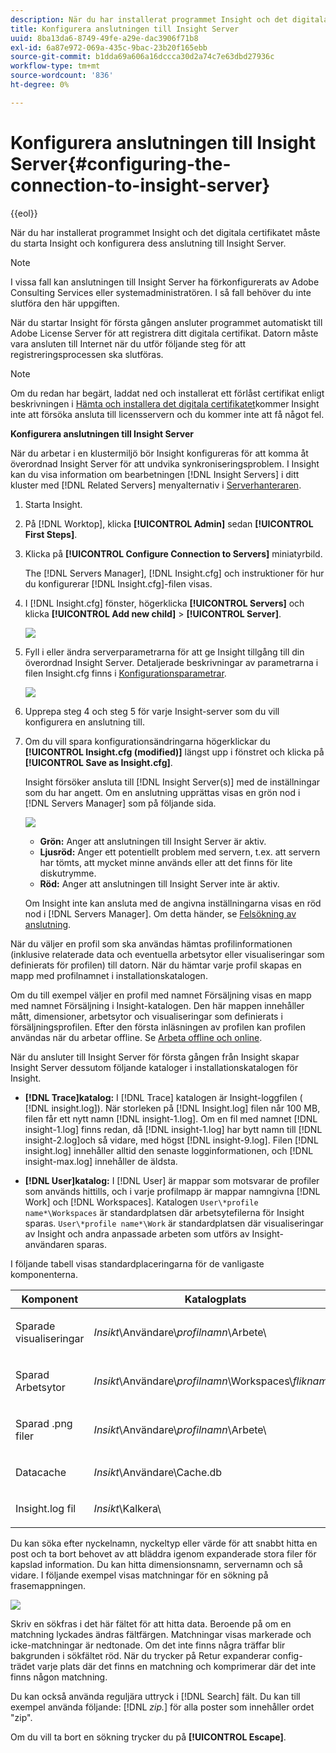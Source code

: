 ```yaml
---
description: När du har installerat programmet Insight och det digitala certifikatet måste du starta Insight och konfigurera dess anslutning till Insight Server.
title: Konfigurera anslutningen till Insight Server
uuid: 8ba13da6-8749-49fe-a29e-dac3906f71b8
exl-id: 6a87e972-069a-435c-9bac-23b20f165ebb
source-git-commit: b1dda69a606a16dccca30d2a74c7e63dbd27936c
workflow-type: tm+mt
source-wordcount: '836'
ht-degree: 0%

---
```


# Konfigurera anslutningen till Insight Server{#configuring-the-connection-to-insight-server}

{{eol}}

När du har installerat programmet Insight och det digitala certifikatet måste du starta Insight och konfigurera dess anslutning till Insight Server.

>[!NOTE]
>
>I vissa fall kan anslutningen till Insight Server ha förkonfigurerats av Adobe Consulting Services eller systemadministratören. I så fall behöver du inte slutföra den här uppgiften.

När du startar Insight för första gången ansluter programmet automatiskt till Adobe License Server för att registrera ditt digitala certifikat. Datorn måste vara ansluten till Internet när du utför följande steg för att registreringsprocessen ska slutföras.

>[!NOTE]
>
>Om du redan har begärt, laddat ned och installerat ett förlåst certifikat enligt beskrivningen i [Hämta och installera det digitala certifikatet](../../../home/c-install-insight/install-setup/c-dgtl-crtf.md#topic-fed3b44e472c4e4ca6dd5852af14cdb9)kommer Insight inte att försöka ansluta till licensservern och du kommer inte att få något fel.

**Konfigurera anslutningen till Insight Server**

När du arbetar i en klustermiljö bör Insight konfigureras för att komma åt överordnad Insight Server för att undvika synkroniseringsproblem. I Insight kan du visa information om bearbetningen [!DNL Insight Servers] i ditt kluster med [!DNL Related Servers] menyalternativ i [Serverhanteraren](https://experienceleague.adobe.com/docs/data-workbench/using/client/admin-ui/c-svrs-mgr.html).

1. Starta Insight.
1. På [!DNL Worktop], klicka **[!UICONTROL Admin]** sedan **[!UICONTROL First Steps]**.

1. Klicka på **[!UICONTROL Configure Connection to Servers]** miniatyrbild.

   The [!DNL Servers Manager], [!DNL Insight.cfg] och instruktioner för hur du konfigurerar [!DNL Insight.cfg]-filen visas.

1. I [!DNL Insight.cfg] fönster, högerklicka **[!UICONTROL Servers]** och klicka **[!UICONTROL Add new child]** > **[!UICONTROL Server]**.

   ![](assets/cfg_Workstation_AddChild.png)

1. Fyll i eller ändra serverparametrarna för att ge Insight tillgång till din överordnad Insight Server. Detaljerade beskrivningar av parametrarna i filen Insight.cfg finns i [Konfigurationsparametrar](https://experienceleague.adobe.com/docs/data-workbench/using/client/c-insght-config-param.html).

   ![](assets/cfg_Workstation_AddServer.png)

1. Upprepa steg 4 och steg 5 för varje Insight-server som du vill konfigurera en anslutning till.
1. Om du vill spara konfigurationsändringarna högerklickar du **[!UICONTROL Insight.cfg (modified)]** längst upp i fönstret och klicka på **[!UICONTROL Save as Insight.cfg]**.

   Insight försöker ansluta till [!DNL Insight Server(s)] med de inställningar som du har angett. Om en anslutning upprättas visas en grön nod i [!DNL Servers Manager] som på följande sida.

   ![](assets/vis_SysStat_RedGreenDots.png)

   * **Grön:** Anger att anslutningen till Insight Server är aktiv.
   * **Ljusröd:** Anger ett potentiellt problem med servern, t.ex. att servern har tömts, att mycket minne används eller att det finns för lite diskutrymme.
   * **Röd:** Anger att anslutningen till Insight Server inte är aktiv.

   Om Insight inte kan ansluta med de angivna inställningarna visas en röd nod i [!DNL Servers Manager]. Om detta händer, se [Felsökning av anslutning](../../../home/c-install-insight/install-setup/t-conn-trbsh.md#task-034e588c5ce04c4a8f6d0097364d3b2b).

<!--
c_dir_crt_setup.xml
-->

När du väljer en profil som ska användas hämtas profilinformationen (inklusive relaterade data och eventuella arbetsytor eller visualiseringar som definierats för profilen) till datorn. När du hämtar varje profil skapas en mapp med profilnamnet i installationskatalogen.

Om du till exempel väljer en profil med namnet Försäljning visas en mapp med namnet Försäljning i Insight-katalogen. Den här mappen innehåller mått, dimensioner, arbetsytor och visualiseringar som definierats i försäljningsprofilen. Efter den första inläsningen av profilen kan profilen användas när du arbetar offline. Se [Arbeta offline och online](https://experienceleague.adobe.com/docs/data-workbench/using/client/c-off-on.html).

När du ansluter till Insight Server för första gången från Insight skapar Insight Server dessutom följande kataloger i installationskatalogen för Insight.

* **[!DNL Trace]katalog:** I [!DNL Trace] katalogen är Insight-loggfilen ( [!DNL insight.log]). När storleken på [!DNL Insight.log] filen når 100 MB, filen får ett nytt namn [!DNL insight-1.log]. Om en fil med namnet [!DNL insight-1.log] finns redan, då [!DNL insight-1.log] har bytt namn till [!DNL insight-2.log]och så vidare, med högst [!DNL insight-9.log]. Filen [!DNL insight.log] innehåller alltid den senaste logginformationen, och [!DNL insight-max.log] innehåller de äldsta.

* **[!DNL User]katalog:** I [!DNL User] är mappar som motsvarar de profiler som används hittills, och i varje profilmapp är mappar namngivna [!DNL Work] och [!DNL Workspaces]. Katalogen `User\*profile name*\Workspaces` är standardplatsen där arbetsytefilerna för Insight sparas. `User\*profile name*\Work` är standardplatsen där visualiseringar av Insight och andra anpassade arbeten som utförs av Insight-användaren sparas.

I följande tabell visas standardplaceringarna för de vanligaste komponenterna.

<table id="table_0254A8C25AF5400F89F87A242746D07E"> 
 <thead> 
  <tr> 
   <th colname="col1" class="entry"> Komponent </th> 
   <th colname="col2" class="entry"> Katalogplats </th> 
  </tr>
 </thead>
 <tbody> 
  <tr> 
   <td colname="col1"> <p>Sparade visualiseringar </p> </td> 
   <td colname="col2"> <p><i>Insikt</i>\Användare\<i>profilnamn</i>\Arbete\ </p> </td> 
  </tr> 
  <tr> 
   <td colname="col1"> <p>Sparad <span class="wintitle"> Arbetsytor</span> </p> </td> 
   <td colname="col2"> <p><i>Insikt</i>\Användare\<i>profilnamn</i>\Workspaces\<i>fliknamn</i>\ </p> </td> 
  </tr> 
  <tr> 
   <td colname="col1"> <p>Sparad<span class="filepath"> .png</span> filer </p> </td> 
   <td colname="col2"> <p><i>Insikt</i>\Användare\<i>profilnamn</i>\Arbete\ </p> </td> 
  </tr> 
  <tr> 
   <td colname="col1"> <p>Datacache </p> </td> 
   <td colname="col2"> <p><i>Insikt</i>\Användare\Cache.db </p> </td> 
  </tr> 
  <tr> 
   <td colname="col1"> <p><span class="filepath"> Insight.log</span> fil </p> </td> 
   <td colname="col2"> <p><i>Insikt</i>\Kalkera\ </p> </td> 
  </tr> 
 </tbody> 
</table>

<!--
c_config_file_ent.xml
-->

Du kan söka efter nyckelnamn, nyckeltyp eller värde för att snabbt hitta en post och ta bort behovet av att bläddra igenom expanderade stora filer för kapslad information. Du kan hitta dimensionsnamn, servernamn och så vidare. I följande exempel visas matchningar för en sökning på frasemappningen.

![](assets/cfg_search.PNG)

Skriv en sökfras i det här fältet för att hitta data. Beroende på om en matchning lyckades ändras fältfärgen. Matchningar visas markerade och icke-matchningar är nedtonade. Om det inte finns några träffar blir bakgrunden i sökfältet röd. När du trycker på Retur expanderar config-trädet varje plats där det finns en matchning och komprimerar där det inte finns någon matchning.

Du kan också använda reguljära uttryck i [!DNL Search] fält. Du kan till exempel använda följande: [!DNL *zip.*] för alla poster som innehåller ordet &quot;zip&quot;.

Om du vill ta bort en sökning trycker du på **[!UICONTROL Escape]**.

